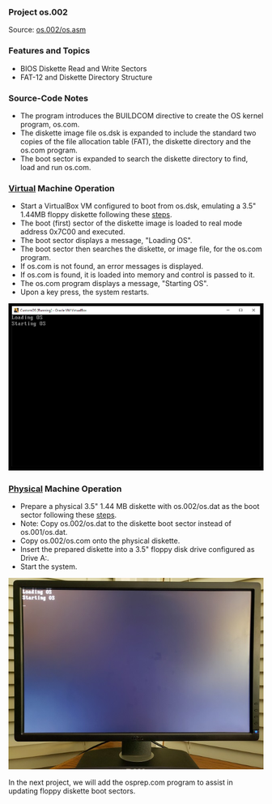 ### Project os.002
Source: [os.002/os.asm](../os.002/os.asm)
### Features and Topics
- BIOS Diskette Read and Write Sectors
- FAT-12 and Diskette Directory Structure
### Source-Code Notes
- The program introduces the BUILDCOM directive to create the OS kernel program, os.com.
- The diskette image file os.dsk is expanded to include the standard two copies of the file allocation table (FAT), the diskette directory and the os.com program.
- The boot sector is expanded to search the diskette directory to find, load and run os.com.
### [Virtual](VIRTUAL.md) Machine Operation
- Start a VirtualBox VM configured to boot from os.dsk, emulating a 3.5" 1.44MB floppy diskette following these [steps](VIRTUAL.md).
- The boot (first) sector of the diskette image is loaded to real mode address 0x7C00 and executed.
- The boot sector displays a message, "Loading OS".
- The boot sector then searches the diskette, or image file, for the os.com program.
- If os.com is not found, an error messages is displayed.
- If os.com is found, it is loaded into memory and control is passed to it.
- The os.com program displays a message, "Starting OS".
- Upon a key press, the system restarts.

<img src="../images/os002_VirtualBox_001.PNG"/>

### [Physical](PHYSICAL.md) Machine Operation
- Prepare a physical 3.5" 1.44 MB diskette with os.002/os.dat as the boot sector following these [steps](PHYSICAL.md).
- Note: Copy os.002/os.dat to the diskette boot sector instead of os.001/os.dat.
- Copy os.002/os.com onto the physical diskette.
- Insert the prepared diskette into a 3.5" floppy disk drive configured as Drive A:.
- Start the system.

<img src="../images/os002_Boot_001.jpg"/>

In the next project, we will add the osprep.com program to assist in updating floppy diskette boot sectors.
